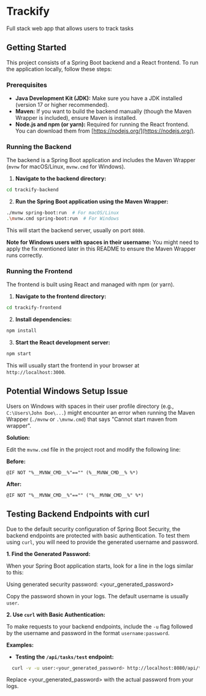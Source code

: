 # Trackify
 Full stack web app that allows users to track tasks

## Getting Started

This project consists of a Spring Boot backend and a React frontend. To run the application locally, follow these steps:

### Prerequisites

* **Java Development Kit (JDK):** Make sure you have a JDK installed (version 17 or higher recommended).
* **Maven:** If you want to build the backend manually (though the Maven Wrapper is included), ensure Maven is installed.
* **Node.js and npm (or yarn):** Required for running the React frontend. You can download them from [https://nodejs.org/](https://nodejs.org/).

### Running the Backend

The backend is a Spring Boot application and includes the Maven Wrapper (`mvnw` for macOS/Linux, `mvnw.cmd` for Windows).

1.  **Navigate to the backend directory:**
  ```bash
  cd trackify-backend
  ```

2.  **Run the Spring Boot application using the Maven Wrapper:**
  ```bash
  ./mvnw spring-boot:run  # For macOS/Linux
  .\mvnw.cmd spring-boot:run  # For Windows
  ```
  This will start the backend server, usually on port `8080`.

  **Note for Windows users with spaces in their username:** You might need to apply the fix mentioned later in this README to ensure the Maven Wrapper runs correctly.

### Running the Frontend

The frontend is built using React and managed with npm (or yarn).

1.  **Navigate to the frontend directory:**
  ```bash
  cd trackify-frontend
  ```

2.  **Install dependencies:**
  ```bash
  npm install
  ```

3.  **Start the React development server:**
  ```bash
  npm start 
  ```
  This will usually start the frontend in your browser at `http://localhost:3000`.


## Potential Windows Setup Issue

Users on Windows with spaces in their user profile directory (e.g., `C:\Users\John Doe\...`) might encounter an error when running the Maven Wrapper (`./mvnw` or `.\mvnw.cmd`) that says "Cannot start maven from wrapper".

**Solution:**

Edit the `mvnw.cmd` file in the project root and modify the following line:

**Before:**
```batch
@IF NOT "%__MVNW_CMD__%"=="" (%__MVNW_CMD__% %*)
```

**After:**
```batch
@IF NOT "%__MVNW_CMD__%"=="" ("%__MVNW_CMD__%" %*)
```

## Testing Backend Endpoints with curl

Due to the default security configuration of Spring Boot Security, the backend endpoints are protected with basic authentication. To test them using `curl`, you will need to provide the generated username and password.

**1. Find the Generated Password:**

When your Spring Boot application starts, look for a line in the logs similar to this:

Using generated security password: <your_generated_password>


Copy the password shown in your logs. The default username is usually `user`.

**2. Use `curl` with Basic Authentication:**

To make requests to your backend endpoints, include the `-u` flag followed by the username and password in the format `username:password`.

**Examples:**

* **Testing the `/api/tasks/test` endpoint:**

```bash
  curl -v -u user:<your_generated_password> http://localhost:8080/api/tasks/test
```
Replace <your_generated_password> with the actual password from your logs.
